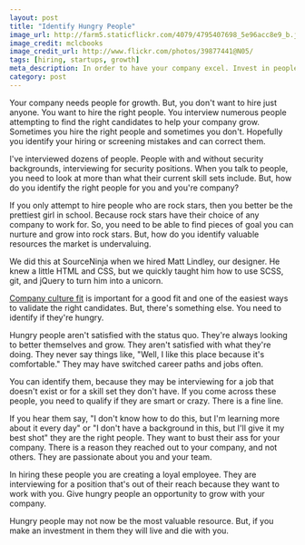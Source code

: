 ```yaml
---
layout: post
title: "Identify Hungry People"
image_url: http://farm5.staticflickr.com/4079/4795407698_5e96acc8e9_b.jpg
image_credit: mclcbooks
image_credit_url: http://www.flickr.com/photos/39877441@N05/
tags: [hiring, startups, growth]
meta_description: In order to have your company excel. Invest in people who are worth investing in.
category: post
---
```


Your company needs people for growth. But, you don't want to hire just anyone. You want to hire the right people. You interview numerous people attempting to find the right candidates to help your company grow. Sometimes you hire the right people and sometimes you don't. Hopefully you identify your hiring or screening mistakes and can correct them. 

I've interviewed dozens of people. People with and without security backgrounds, interviewing for security positions. When you talk to people, you need to look at more than what their current skill sets include. But, how do you identify the right people for you and you're company? 

If you only attempt to hire people who are rock stars, then you better be the prettiest girl in school. Because rock stars have their choice of any company to work for. So, you need to be able to find pieces of goal you can nurture and grow into rock stars. But, how do you identify valuable resources the market is undervaluing. 

We did this at SourceNinja when we hired Matt Lindley, our designer. He knew a little HTML and CSS, but we quickly taught him how to use SCSS, git, and jQuery to turn him into a unicorn. 

[Company culture fit][1] is important for a good fit and one of the easiest ways to validate the right candidates. But, there's something else. You need to identify if they're hungry. 

Hungry people aren't satisfied with the status quo. They're always looking to better themselves and grow. They aren't satisfied with what they're doing. They never say things like, "Well, I like this place because it's comfortable." They may have switched career paths and jobs often. 

You can identify them, because they may be interviewing for a job that doesn't exist or for a skill set they don't have. If you come across these people, you need to qualify if they are smart or crazy. There is a fine line. 

If you hear them say, "I don't know how to do this, but I'm learning more about it every day" or "I don't have a background in this, but I'll give it my best shot" they are the right people. They want to bust their ass for your company. There is a reason they reached out to your company, and not others. They are passionate about you and your team. 

In hiring these people you are creating a loyal employee. They are interviewing for a position that's out of their reach because they want to work with you. Give hungry people an opportunity to grow with your company. 

Hungry people may not now be the most valuable resource. But, if you make an investment in them they will live and die with you.

[1]: /2012/08/company-culture-is-defined-by-you-and-your-actions/